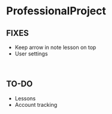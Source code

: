 # ProfessionalProject

<h2>FIXES</h2>
<ul>
<li>Keep arrow in note lesson on top</li>
<li>User settings</li>
</ul>
</br>
<h2>TO-DO</h2>
<ul>
<li>Lessons</li>
<li>Account tracking</li>
</ul>
